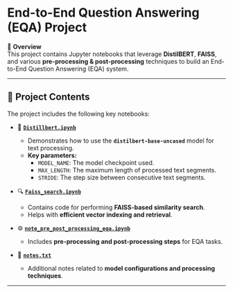 # **End-to-End Question Answering (EQA) Project**  

📌 **Overview**  
This project contains Jupyter notebooks that leverage **DistilBERT**, **FAISS**, and various **pre-processing & post-processing** techniques to build an End-to-End Question Answering (EQA) system.

---

## 🚀 **Project Contents**  

The project includes the following key notebooks:  

- 📌 **[`Distillbert.ipynb`](./Distillbert.ipynb)**  
  - Demonstrates how to use the **`distilbert-base-uncased`** model for text processing.  
  - **Key parameters:**  
    - `MODEL_NAME`: The model checkpoint used.  
    - `MAX_LENGTH`: The maximum length of processed text segments.  
    - `STRIDE`: The step size between consecutive text segments.  

- 🔍 **[`Faiss_search.ipynb`](./Faiss_search.ipynb)**  
  - Contains code for performing **FAISS-based similarity search**.  
  - Helps with **efficient vector indexing and retrieval**.  

- ⚙️ **[`note_pre_post_processing_eqa.ipynb`](./note_pre_post_processing_eqa.ipynb)**  
  - Includes **pre-processing and post-processing steps** for EQA tasks.  

- 📝 **[`notes.txt`](./notes.txt)**  
  - Additional notes related to **model configurations and processing techniques**.  

---

